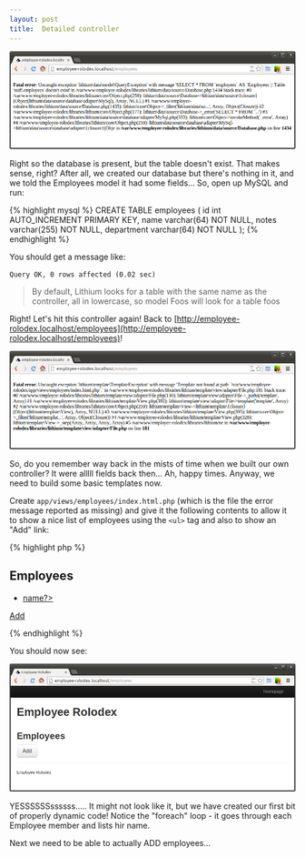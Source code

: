 ```yaml
---
layout: post
title:  Detailed controller
---
```


![ Uncaught exception 'lithium\data\model\QueryException' with message 'SELECT * FROM `Employees` AS `Employee`;: Table 'Employee.Employees' doesn't exist' i](images/crashy-db.png)

Right so the database is present, but the table doesn't exist. That makes sense, right? After all, we created our database but there's nothing in it, and we told the Employees model it had some fields... So, open up MySQL and run:

{% highlight mysql %}
CREATE TABLE employees (
    id int AUTO_INCREMENT PRIMARY KEY,
    name varchar(64) NOT NULL,
    notes varchar(255) NOT NULL,
    department varchar(64) NOT NULL
);
{% endhighlight %}

You should get a message like:

	Query OK, 0 rows affected (0.02 sec)

> By default, Lithium looks for a table with the same name as the controller, all in lowercase, so model Foos will look for a table foos

Right! Let's hit this controller again! Back to [http://employee-rolodex.localhost/employees](http://employee-rolodex.localhost/employees)!

![Template not found at path `/var/www/employee-rolodex/app/views/employees/index.html.php`'](images/crashy-no-template.png)

So, do you remember way back in the mists of time when we built our own controller? It were alllll fields back then... Ah, happy times. Anyway, we need to build some basic templates now.

Create `app/views/employees/index.html.php` (which is the file the error message reported as missing) and give it the following contents to allow it to show a nice list of employees using the `<ul>` tag and also to show an "Add" link:

{% highlight php %}
<h2>Employees</h2>
<ul>
<?php
foreach($employees as $employee) {
    ?><li><a href="<?=$this->url(array('Employees::view', 'args' => array($employee->id)));?>">
            <?=$employee->name?>
        </a></li><?php
}
?>
</ul>
<p><a class="btn btn-large" href="<?= $this->url(array('Employees::add')); ?>">Add</a></p>
{% endhighlight %}

You should now see:

![Employee list](images/employees-list.png)

YESSSSSSssssss..... It might not look like it, but we have created our first bit of properly dynamic code! Notice the "foreach" loop - it goes through each Employee member and lists hir name.

Next we need to be able to actually ADD employees...
